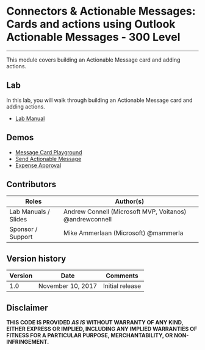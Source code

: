 # Connectors & Actionable Messages: Cards and actions using Outlook Actionable Messages - 300 Level
----------------
This module covers building an Actionable Message card and adding actions.

## Lab
In this lab, you will walk through building an Actionable Message card and adding actions. 

- [Lab Manual](./Lab.md)

## Demos

- [Message Card Playground](./Demos/01-MessageCard-Playground)
- [Send Actionable Message](./Demos/02-Send-Actionable-Messages)
- [Expense Approval](./Demos/03-Expense-Approval)

## Contributors
|        Roles         |                        Author(s)                        |
| -------------------- | ------------------------------------------------------- |
| Lab Manuals / Slides | Andrew Connell (Microsoft MVP, Voitanos) @andrewconnell |
| Sponsor / Support    | Mike Ammerlaan (Microsoft) @mammerla                    |

## Version history

| Version |       Date        |    Comments     |
| ------- | ----------------- | --------------- |
| 1.0     | November 10, 2017 | Initial release |

## Disclaimer
**THIS CODE IS PROVIDED *AS IS* WITHOUT WARRANTY OF ANY KIND, EITHER EXPRESS OR IMPLIED, INCLUDING ANY IMPLIED WARRANTIES OF FITNESS FOR A PARTICULAR PURPOSE, MERCHANTABILITY, OR NON-INFRINGEMENT.**